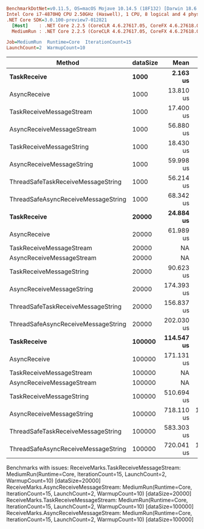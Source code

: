 ``` ini

BenchmarkDotNet=v0.11.5, OS=macOS Mojave 10.14.5 (18F132) [Darwin 18.6.0]
Intel Core i7-4870HQ CPU 2.50GHz (Haswell), 1 CPU, 8 logical and 4 physical cores
.NET Core SDK=3.0.100-preview7-012821
  [Host]    : .NET Core 2.2.5 (CoreCLR 4.6.27617.05, CoreFX 4.6.27618.01), 64bit RyuJIT DEBUG
  MediumRun : .NET Core 2.2.5 (CoreCLR 4.6.27617.05, CoreFX 4.6.27618.01), 64bit RyuJIT

Job=MediumRun  Runtime=Core  IterationCount=15  
LaunchCount=2  WarmupCount=10  

```
|                              Method | dataSize |       Mean |      Error |     StdDev |    Gen 0 |    Gen 1 |    Gen 2 | Allocated |
|------------------------------------ |--------- |-----------:|-----------:|-----------:|---------:|---------:|---------:|----------:|
|                         **TaskReceive** |     **1000** |   **2.163 us** |  **0.0626 us** |  **0.0936 us** |   **0.0305** |        **-** |        **-** |     **168 B** |
|                        AsyncReceive |     1000 |  13.810 us |  1.1283 us |  1.6887 us |   0.3052 |        - |        - |    1175 B |
|            TaskReceiveMessageStream |     1000 |  17.400 us |  0.3206 us |  0.4598 us |   2.7466 |        - |        - |   17152 B |
|           AsyncReceiveMessageStream |     1000 |  56.880 us |  0.9333 us |  1.3385 us |   3.7231 |   0.1221 |        - |    1157 B |
|            TaskReceiveMessageString |     1000 |  18.430 us |  0.2183 us |  0.3268 us |   3.4485 |   0.0610 |        - |   21640 B |
|           AsyncReceiveMessageString |     1000 |  59.998 us |  0.9246 us |  1.3839 us |   4.2725 |   0.2441 |        - |    1142 B |
|  ThreadSafeTaskReceiveMessageString |     1000 |  56.214 us |  1.0608 us |  1.5878 us |   4.0894 |   0.0610 |        - |    1195 B |
| ThreadSafeAsyncReceiveMessageString |     1000 |  68.342 us |  1.4320 us |  2.1434 us |   4.6387 |   0.2441 |        - |    1150 B |
|                         **TaskReceive** |    **20000** |  **24.884 us** |  **0.3951 us** |  **0.5791 us** |   **0.0610** |        **-** |        **-** |     **168 B** |
|                        AsyncReceive |    20000 |  61.989 us |  1.6553 us |  2.3739 us |   0.3052 |        - |        - |    1213 B |
|            TaskReceiveMessageStream |    20000 |         NA |         NA |         NA |        - |        - |        - |         - |
|           AsyncReceiveMessageStream |    20000 |         NA |         NA |         NA |        - |        - |        - |         - |
|            TaskReceiveMessageString |    20000 |  90.623 us |  1.2651 us |  1.8935 us |  20.3857 |   4.0283 |        - |  127128 B |
|           AsyncReceiveMessageString |    20000 | 174.393 us |  5.9330 us |  8.8803 us |  21.7285 |   5.6152 |        - |    1144 B |
|  ThreadSafeTaskReceiveMessageString |    20000 | 156.837 us |  5.1408 us |  7.6945 us |  20.9961 |   5.1270 |        - |    1200 B |
| ThreadSafeAsyncReceiveMessageString |    20000 | 202.030 us |  4.0976 us |  5.7442 us |  22.7051 |   5.6152 |        - |    1176 B |
|                         **TaskReceive** |   **100000** | **114.547 us** |  **3.0905 us** |  **4.5301 us** |   **0.1221** |        **-** |        **-** |     **168 B** |
|                        AsyncReceive |   100000 | 171.131 us |  5.1504 us |  7.7089 us |   0.4883 |        - |        - |    1224 B |
|            TaskReceiveMessageStream |   100000 |         NA |         NA |         NA |        - |        - |        - |         - |
|           AsyncReceiveMessageStream |   100000 |         NA |         NA |         NA |        - |        - |        - |         - |
|            TaskReceiveMessageString |   100000 | 510.694 us |  9.2480 us | 13.5556 us | 133.3008 | 133.3008 | 133.3008 |  565384 B |
|           AsyncReceiveMessageString |   100000 | 718.110 us | 16.1913 us | 24.2343 us | 132.8125 | 132.8125 | 132.8125 |    1144 B |
|  ThreadSafeTaskReceiveMessageString |   100000 | 583.303 us |  6.5868 us |  9.4466 us | 147.4609 | 128.9063 | 125.0000 |    1774 B |
| ThreadSafeAsyncReceiveMessageString |   100000 | 720.041 us | 15.1943 us | 22.2716 us | 132.8125 | 132.8125 | 132.8125 |    1176 B |

Benchmarks with issues:
  ReceiveMarks.TaskReceiveMessageStream: MediumRun(Runtime=Core, IterationCount=15, LaunchCount=2, WarmupCount=10) [dataSize=20000]
  ReceiveMarks.AsyncReceiveMessageStream: MediumRun(Runtime=Core, IterationCount=15, LaunchCount=2, WarmupCount=10) [dataSize=20000]
  ReceiveMarks.TaskReceiveMessageStream: MediumRun(Runtime=Core, IterationCount=15, LaunchCount=2, WarmupCount=10) [dataSize=100000]
  ReceiveMarks.AsyncReceiveMessageStream: MediumRun(Runtime=Core, IterationCount=15, LaunchCount=2, WarmupCount=10) [dataSize=100000]
